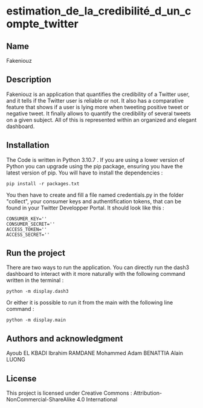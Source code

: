# estimation_de_la_credibilité_d_un_compte_twitter



## Name
Fakeniouz

## Description
Fakeniouz is an application that quantifies the credibility of a Twitter user, and it tells if the Twitter user is reliable or not. It also has a comparative feature that shows if a user is lying more when tweeting positive tweet or negative tweet. It finally allows to quantify the credibility of several tweets on a given subject. All of this is represented within an organized and elegant dashboard.


## Installation

The Code is written in Python 3.10.7 . If you are using a lower version of Python you can upgrade using the pip package, ensuring you have the latest version of pip. You will have to install the dependencies :

```
pip install -r packages.txt
```
You then have to create and fill a file named credentials.py in the folder "collect", your consumer keys and authentification tokens, that can be found in your Twitter Developper Portal. It should look like this :

```
CONSUMER_KEY='' 
CONSUMER_SECRET=''
ACCESS_TOKEN=''
ACCESS_SECRET=''
```
## Run the project

There are two ways to run the application. You can directly run the dash3 dashboard to interact with it more naturally with the following command written in the terminal :

```
python -m display.dash3
```

Or either it is possible to run it from the main with the following line command :

``` 
python -m display.main
```



## Authors and acknowledgment
Ayoub EL KBADI
Ibrahim RAMDANE
Mohammed Adam BENATTIA
Alain LUONG

## License
This project is licensed under Creative Commons : Attribution-NonCommercial-ShareAlike 4.0 International



